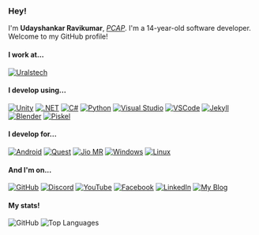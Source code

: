 ### Hey!
I'm **Udayshankar Ravikumar**, [*PCAP*](https://pythoninstitute.org/pcap). I'm a 14-year-old software developer. Welcome to my GitHub profile!

#### I work at...
[![Uralstech](https://img.shields.io/badge/Uralstech-Chief_Technology_Officer-black?style=for-the-badge&labelColor=FFFFFF)](https://uralstech.in)

#### I develop using...
[![Unity](https://img.shields.io/badge/Unity-black?style=for-the-badge&logo=unity&logoColor=000000&color=FFFFFF)](https://unity.com/)
[![.NET](https://img.shields.io/badge/.NET-black?style=for-the-badge&logo=dotnet&color=512BD4)](https://dotnet.microsoft.com/)
[![C#](https://img.shields.io/badge/C%23-black?style=for-the-badge&logo=csharp&color=9B4993)](https://dotnet.microsoft.com/languages/csharp)
[![Python](https://img.shields.io/badge/Python-black?style=for-the-badge&logo=python&color=FFDE57)](https://www.python.org/)
[![Visual Studio](https://img.shields.io/badge/Visual_Studio-black?style=for-the-badge&logo=visualstudio&color=A578DC)](https://visualstudio.microsoft.com/)
[![VSCode](https://img.shields.io/badge/VSCode-black?style=for-the-badge&logo=visualstudiocode&color=0078D7)](https://code.visualstudio.com/)
[![Jekyll](https://img.shields.io/badge/Jekyll-black?style=for-the-badge&logo=jekyll&logoColor=FFFFFF&color=ff0000)](https://jekyllrb.com/)
[![Blender](https://img.shields.io/badge/Blender-black?style=for-the-badge&logo=blender&logoColor=FFFFFF&color=EA7600)](https://www.blender.org/)
[![Piskel](https://img.shields.io/badge/Piskel-black?style=for-the-badge&logo=data:image/png;base64,iVBORw0KGgoAAAANSUhEUgAAABAAAAAQCAYAAAAf8/9hAAAAUUlEQVQ4T2P8////fwYKACPIANl6VBMeNzIwECs2XAygIAwZwGHA+pAVxYzf8r8ZiBUbLgZQHIjftBhRzOC69p+BWDFwIBKrGJu6QWIAJYEIAG2Nn9Hr4cdpAAAAAElFTkSuQmCC&color=04E004)](https://www.piskelapp.com/)

#### I develop for...
[![Android](https://img.shields.io/badge/Android-black?style=for-the-badge&logo=android&logoColor=FFFFFF&color=A4C639)](https://www.android.com/)
[![Quest](https://img.shields.io/badge/Quest-black?style=for-the-badge&logo=meta&logoColor=FFFFFF&color=0080FB)](https://www.meta.com/quest/)
[![Jio MR](https://img.shields.io/badge/Jio_MR-black?style=for-the-badge&logo=relianceindustrieslimited&logoColor=FFFFFF&color=005AAC)](https://tesseract.in/)
[![Windows](https://img.shields.io/badge/Windows-black?style=for-the-badge&logo=windows&color=00ADEF)](https://www.microsoft.com/windows/)
[![Linux](https://img.shields.io/badge/Linux-black?style=for-the-badge&logo=linux&logoColor=000000&color=ECC30C)](https://www.kernel.org/)

#### And I'm on...
[![GitHub](https://img.shields.io/badge/GitHub-black?style=for-the-badge&logo=github&logoColor=000000&color=FFFFFF)](https://GitHub.com/Uralstech)
[![Discord](https://img.shields.io/badge/Discord-black?style=for-the-badge&logo=discord&logoColor=FFFFFF&color=5865F2)](https://discord.com/users/856445664372326400)
[![YouTube](https://img.shields.io/badge/YouTube-black?style=for-the-badge&logo=youtube&logoColor=FFFFFF&color=FF0000)](https://www.youtube.com/@uralstechnologies9017)
[![Facebook](https://img.shields.io/badge/Facebook-black?style=for-the-badge&logo=facebook&logoColor=FFFFFF&color=4267B2)](https://www.facebook.com/100082467614963)
[![LinkedIn](https://img.shields.io/badge/LinkedIn-black?style=for-the-badge&logo=linkedin&logoColor=FFFFFF&color=0077B5)](https://www.linkedin.com/in/udayshankar-ctourals)
[![My Blog](https://img.shields.io/badge/My_Blog-black?style=for-the-badge&logo=jekyll&color=FF0000&logoColor=FFFFFF)](https://uralstech.github.io)

#### My stats!
![GitHub](https://github-readme-stats.vercel.app/api?username=Uralstech&hide=contribs&show=prs_merged_percentage&show_icons=true&bg_color=35,ff4d4d,ff7f4d,ffbf4d,ffff4d,5cff5a,547fff&hide_title=true&ring_color=333333&icon_color=333333&include_all_commits=true&text_color=333333&hide_border=true)
![Top Languages](https://github-readme-stats.vercel.app/api/top-langs/?username=Uralstech&layout=compact&bg_color=35,ff4d4d,ff7f4d,ffbf4d,ffff4d,5cff5a,547fff&title_color=333333&text_color=333333&hide_border=true&card_width=390)

<!--
**Uralstech/uralstech** is a ✨ _special_ ✨ repository because its `README.md` (this file) appears on your GitHub profile.

Here are some ideas to get you started:

- 🔭 I’m currently working on ...
- 🌱 I’m currently learning ...
- 👯 I’m looking to collaborate on ...
- 🤔 I’m looking for help with ...
- 💬 Ask me about ...
- 📫 How to reach me: ...
- 😄 Pronouns: ...
- ⚡ Fun fact: ...
-->
